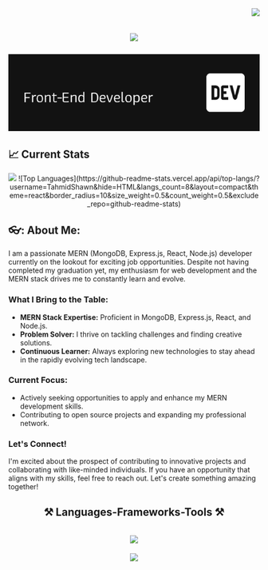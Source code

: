 <img align="right" src="https://visitor-badge.laobi.icu/badge?page_id=TahmidShawn.TahmidShawn" />
<h1 align="center">
    <img src="https://readme-typing-svg.herokuapp.com/?font=Righteous&size=35&color=000000&center=true&vCenter=true&width=500&height=70&duration=4000&lines=Hi+There!+👋;+I'm+Tahmid+Shawn!;" style="color: black" />
</h1>

<p align="center">
  <img src="https://raw.githubusercontent.com/TahmidShawn/TahmidShawn/main/assets/banner/banner.png" alt="Banner">
</p>

## :chart_with_upwards_trend: Current Stats
<p align="center">
     <img width="60%" src="https://github-readme-streak-stats.herokuapp.com?user=TahmidShawn&theme=ayu-mirage" />
     ![Top Languages](https://github-readme-stats.vercel.app/api/top-langs/?username=TahmidShawn&hide=HTML&langs_count=8&layout=compact&theme=react&border_radius=10&size_weight=0.5&count_weight=0.5&exclude_repo=github-readme-stats)

</p>

## 👓: About Me:

I am a passionate MERN (MongoDB, Express.js, React, Node.js) developer currently on the lookout for exciting job opportunities. Despite not having completed my graduation yet, my enthusiasm for web development and the MERN stack drives me to constantly learn and evolve.

### What I Bring to the Table:

- **MERN Stack Expertise:** Proficient in MongoDB, Express.js, React, and Node.js.
- **Problem Solver:** I thrive on tackling challenges and finding creative solutions.
- **Continuous Learner:** Always exploring new technologies to stay ahead in the rapidly evolving tech landscape.

### Current Focus:

- Actively seeking opportunities to apply and enhance my MERN development skills.
- Contributing to open source projects and expanding my professional network.

### Let's Connect!

I'm excited about the prospect of contributing to innovative projects and collaborating with like-minded individuals. If you have an opportunity that aligns with my skills, feel free to reach out. Let's create something amazing together!

<h2 align="center">⚒️ Languages-Frameworks-Tools ⚒️</h2>
<br/>
<div align="center">
    <img src="https://skillicons.dev/icons?i=react,bootstrap,html,css,vscode,github,figma,tailwind,git" /> <br> <br>
    <img src="https://skillicons.dev/icons?i=nodejs,javascript,express,firebase,mongodb" /><br>
</div>










<!--
**TahmidShawn/TahmidShawn** is a ✨ _special_ ✨ repository because its `README.md` (this file) appears on your GitHub profile.

Here are some ideas to get you started:

- 🔭 I’m currently working on ...
- 🌱 I’m currently learning ...
- 👯 I’m looking to collaborate on ...
- 🤔 I’m looking for help with ...
- 💬 Ask me about ...
- 📫 How to reach me: ...
- 😄 Pronouns: ...
- ⚡ Fun fact: ...
-->



